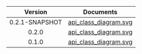 | Version | Documents |
|:---:|---|
| 0.2.1-SNAPSHOT |[api_class_diagram.svg](0.2.1-SNAPSHOT/api_class_diagram.svg)<br/>|
| 0.2.0 |[api_class_diagram.svg](0.2.0/api_class_diagram.svg)<br/>|
| 0.1.0 |[api_class_diagram.svg](0.1.0/api_class_diagram.svg)<br/>|
